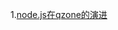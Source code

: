 1.[node.js在qzone的演进](https://h5.qzone.qq.com/ugc/share?ticket=&subtype=0&srctype=&sk=ARF9LGMa_vjrZC38PZJI_ZaP&blog_photo=0&appid=2&ciphertext=8FE89DB6E17084CE9BE815508E1757451DC6E890FF2CE00482C25E9A3038A06291FE6A7C4D5D68D428C9D73E3CE34755&g_f=&from=timeline&isappinstalled=0)
